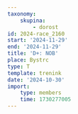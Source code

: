```yaml
---
taxonomy:
    skupina:
        - dorost
id: 2024-race_2160
start: '2024-11-29'
end: '2024-11-29'
title: 'D+: NOB'
place: Bystrc
type: T
template: trenink
date: '2024-10-30'
import:
    type: members
    time: 1730277005
---
```



